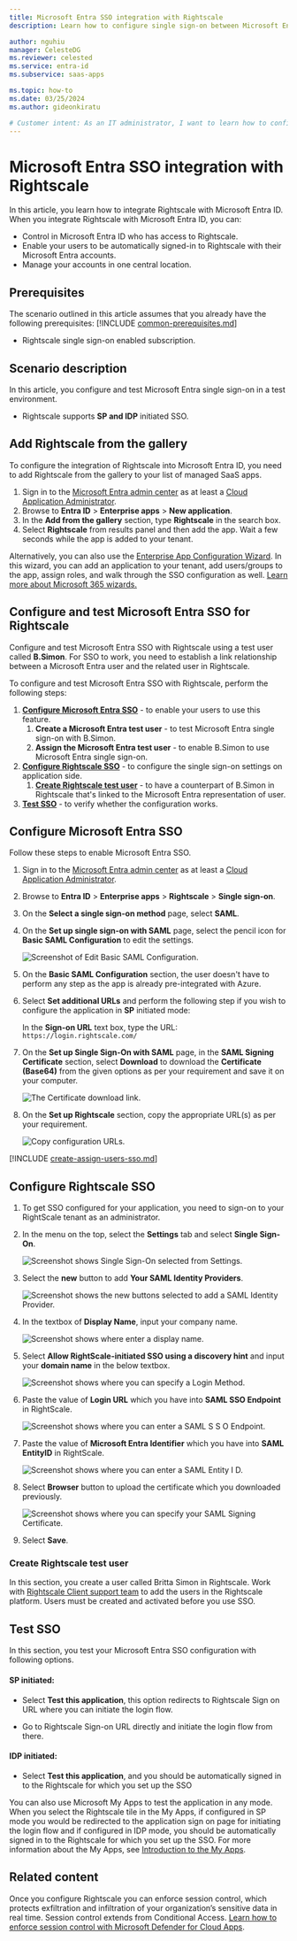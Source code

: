 ```yaml
---
title: Microsoft Entra SSO integration with Rightscale
description: Learn how to configure single sign-on between Microsoft Entra ID and Rightscale.

author: nguhiu
manager: CelesteDG
ms.reviewer: celested
ms.service: entra-id
ms.subservice: saas-apps

ms.topic: how-to
ms.date: 03/25/2024
ms.author: gideonkiratu

# Customer intent: As an IT administrator, I want to learn how to configure single sign-on between Microsoft Entra ID and Rightscale so that I can control who has access to Rightscale, enable automatic sign-in with Microsoft Entra accounts, and manage my accounts in one central location.
---
```

# Microsoft Entra SSO integration with Rightscale

In this article,  you learn how to integrate Rightscale with Microsoft Entra ID. When you integrate Rightscale with Microsoft Entra ID, you can:

* Control in Microsoft Entra ID who has access to Rightscale.
* Enable your users to be automatically signed-in to Rightscale with their Microsoft Entra accounts.
* Manage your accounts in one central location.

## Prerequisites
The scenario outlined in this article assumes that you already have the following prerequisites:
[!INCLUDE [common-prerequisites.md](~/identity/saas-apps/includes/common-prerequisites.md)]
* Rightscale single sign-on enabled subscription.

## Scenario description

In this article,  you configure and test Microsoft Entra single sign-on in a test environment.

* Rightscale supports **SP and IDP** initiated SSO.

## Add Rightscale from the gallery

To configure the integration of Rightscale into Microsoft Entra ID, you need to add Rightscale from the gallery to your list of managed SaaS apps.

1. Sign in to the [Microsoft Entra admin center](https://entra.microsoft.com) as at least a [Cloud Application Administrator](~/identity/role-based-access-control/permissions-reference.md#cloud-application-administrator).
1. Browse to **Entra ID** > **Enterprise apps** > **New application**.
1. In the **Add from the gallery** section, type **Rightscale** in the search box.
1. Select **Rightscale** from results panel and then add the app. Wait a few seconds while the app is added to your tenant.

 Alternatively, you can also use the [Enterprise App Configuration Wizard](https://portal.office.com/AdminPortal/home?Q=Docs#/azureadappintegration). In this wizard, you can add an application to your tenant, add users/groups to the app, assign roles, and walk through the SSO configuration as well. [Learn more about Microsoft 365 wizards.](/microsoft-365/admin/misc/azure-ad-setup-guides)

<a name='configure-and-test-azure-ad-sso-for-rightscale'></a>

## Configure and test Microsoft Entra SSO for Rightscale

Configure and test Microsoft Entra SSO with Rightscale using a test user called **B.Simon**. For SSO to work, you need to establish a link relationship between a Microsoft Entra user and the related user in Rightscale.

To configure and test Microsoft Entra SSO with Rightscale, perform the following steps:

1. **[Configure Microsoft Entra SSO](#configure-azure-ad-sso)** - to enable your users to use this feature.
    1. **Create a Microsoft Entra test user** - to test Microsoft Entra single sign-on with B.Simon.
    2. **Assign the Microsoft Entra test user** - to enable B.Simon to use Microsoft Entra single sign-on.
2. **[Configure Rightscale SSO](#configure-rightscale-sso)** - to configure the single sign-on settings on application side.
    1. **[Create Rightscale test user](#create-rightscale-test-user)** - to have a counterpart of B.Simon in Rightscale that's linked to the Microsoft Entra representation of user.
3. **[Test SSO](#test-sso)** - to verify whether the configuration works.

<a name='configure-azure-ad-sso'></a>

## Configure Microsoft Entra SSO

Follow these steps to enable Microsoft Entra SSO.

1. Sign in to the [Microsoft Entra admin center](https://entra.microsoft.com) as at least a [Cloud Application Administrator](~/identity/role-based-access-control/permissions-reference.md#cloud-application-administrator).
1. Browse to **Entra ID** > **Enterprise apps** > **Rightscale** > **Single sign-on**.
1. On the **Select a single sign-on method** page, select **SAML**.
1. On the **Set up single sign-on with SAML** page, select the pencil icon for **Basic SAML Configuration** to edit the settings.

   ![Screenshot of Edit Basic SAML Configuration.](common/edit-urls.png)

1. On the **Basic SAML Configuration** section, the user doesn't have to perform any step as the app is already pre-integrated with Azure.

5. Select **Set additional URLs** and perform the following step if you wish to configure the application in **SP** initiated mode:

    In the **Sign-on URL** text box, type the URL:
    `https://login.rightscale.com/`

6. On the **Set up Single Sign-On with SAML** page, in the **SAML Signing Certificate** section, select **Download** to download the **Certificate (Base64)** from the given options as per your requirement and save it on your computer.

	![The Certificate download link.](common/certificatebase64.png)

7. On the **Set up Rightscale** section, copy the appropriate URL(s) as per your requirement.

	![Copy configuration URLs.](common/copy-configuration-urls.png)

<a name='create-an-azure-ad-test-user'></a>

[!INCLUDE [create-assign-users-sso.md](~/identity/saas-apps/includes/create-assign-users-sso.md)]

## Configure Rightscale SSO

1. To get SSO configured for your application, you need to sign-on to your RightScale tenant as an administrator.

2. In the menu on the top, select the **Settings** tab and select **Single Sign-On**.

    ![Screenshot shows Single Sign-On selected from Settings.](./media/rightscale-tutorial/settings.png)

3. Select the **new** button to add **Your SAML Identity Providers**.

    ![Screenshot shows the new buttons selected to add a SAML Identity Provider.](./media/rightscale-tutorial/new-button.png)

4. In the textbox of **Display Name**, input your company name.

    ![Screenshot shows where enter a display name.](./media/rightscale-tutorial/display-name.png)

5. Select **Allow RightScale-initiated SSO using a discovery hint** and input your **domain name** in the below textbox.

    ![Screenshot shows where you can specify a Login Method.](./media/rightscale-tutorial/login-method.png)

6. Paste the value of **Login URL** which you have into **SAML SSO Endpoint** in RightScale.

    ![Screenshot shows where you can enter a SAML S S O Endpoint.](./media/rightscale-tutorial/login-url.png)

7. Paste the value of **Microsoft Entra Identifier** which you have into **SAML EntityID** in RightScale.

    ![Screenshot shows where you can enter a SAML Entity I D.](./media/rightscale-tutorial/identifier.png)

8. Select **Browser** button to upload the certificate which you downloaded previously.

    ![Screenshot shows where you can specify your SAML Signing Certificate.](./media/rightscale-tutorial/browse.png)

9. Select **Save**.

### Create Rightscale test user

In this section, you create a user called Britta Simon in Rightscale. Work with [Rightscale Client support team](mailto:support@rightscale.com) to add the users in the Rightscale platform. Users must be created and activated before you use SSO.

## Test SSO

In this section, you test your Microsoft Entra SSO configuration with following options.

#### SP initiated:

* Select **Test this application**, this option redirects to Rightscale Sign on URL where you can initiate the login flow.

* Go to Rightscale Sign-on URL directly and initiate the login flow from there.

#### IDP initiated:

* Select **Test this application**, and you should be automatically signed in to the Rightscale for which you set up the SSO

You can also use Microsoft My Apps to test the application in any mode. When you select the Rightscale tile in the My Apps, if configured in SP mode you would be redirected to the application sign on page for initiating the login flow and if configured in IDP mode, you should be automatically signed in to the Rightscale for which you set up the SSO. For more information about the My Apps, see [Introduction to the My Apps](https://support.microsoft.com/account-billing/sign-in-and-start-apps-from-the-my-apps-portal-2f3b1bae-0e5a-4a86-a33e-876fbd2a4510).

## Related content

Once you configure Rightscale you can enforce session control, which protects exfiltration and infiltration of your organization’s sensitive data in real time. Session control extends from Conditional Access. [Learn how to enforce session control with Microsoft Defender for Cloud Apps](/cloud-app-security/proxy-deployment-aad).
